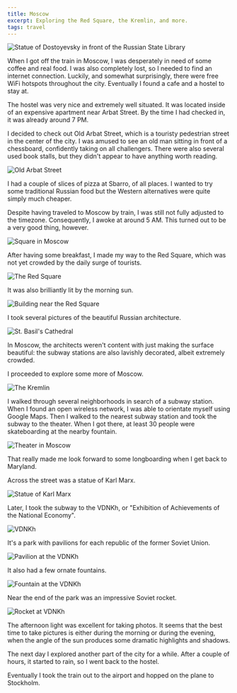 ```yaml
---
title: Moscow
excerpt: Exploring the Red Square, the Kremlin, and more.
tags: travel
---
```


![Statue of Dostoyevsky in front of the Russian State Library](https://lh6.googleusercontent.com/-oBPwVyHRabo/TgOPqsUQaZI/AAAAAAAAYmw/QxSp3u1fG8I/s1000/IMG_2913.JPG)

When I got off the train in Moscow, I was desperately in need of some
coffee and real food. I was also completely lost, so I needed to find an
internet connection. Luckily, and somewhat surprisingly, there were free
WiFi hotspots throughout the city. Eventually I found a cafe and
a hostel to stay at.

The hostel was very nice and extremely well situated. It was located
inside of an expensive apartment near Arbat Street. By the time I
had checked in, it was already around 7 PM.

I decided to check out Old Arbat Street, which is a touristy pedestrian
street in the center of the city. I was amused to see an old man sitting
in front of a chessboard, confidently taking on all challengers. There
were also several used book stalls, but they didn't appear to have
anything worth reading. 

![Old Arbat Street](https://lh3.googleusercontent.com/-qRrzcAFoSm8/TgOPgx4cVjI/AAAAAAAAYmM/Md6yTUZU19Q/s1000/IMG_2910.JPG)

I had a couple of slices of pizza at Sbarro, of
all places. I wanted to try some traditional Russian food but the
Western alternatives were quite simply much cheaper.

Despite having traveled to Moscow by train, I was still not fully
adjusted to the timezone. Consequently, I awoke at around 5 AM. This
turned out to be a very good thing, however. 

![Square in Moscow](https://lh4.googleusercontent.com/-8rhZZQvCvXk/TgOPuy3t--I/AAAAAAAAYm4/m69ZNSLTPC8/s1000/IMG_2914.JPG)

After having some
breakfast, I made my way to the Red Square, which was not yet crowded by
the daily surge of tourists. 

![The Red Square](https://lh4.googleusercontent.com/-woZillo57AQ/TgOQVjoCfeI/AAAAAAAAYo8/EzPSS6Rlxos/s1000/IMG_2925.JPG)

It was also brilliantly lit by the morning
sun. 

![Building near the Red Square](https://lh6.googleusercontent.com/-rGfOirjg1Ws/TgOQPUS9KxI/AAAAAAAAYok/cbMh16VB_Tk/s1000/IMG_2923.JPG)

I took several pictures of the beautiful Russian architecture.

![St. Basil's Cathedral](https://lh3.googleusercontent.com/-UK3WA5dl9v0/TgOQ1NwjS3I/AAAAAAAAYqs/rR1IwC7rn4c/s1000/IMG_2935.JPG)

In Moscow, the architects weren't content with just making the surface
beautiful: the
subway stations are also lavishly decorated, albeit extremely crowded.

I proceeded to explore some more of Moscow. 

![The Kremlin](https://lh5.googleusercontent.com/-6SG42snEz_o/TgOR5YCM1_I/AAAAAAAAYu4/AWTmyYeGAgs/s1000/IMG_2958.JPG)

I walked through several
neighborhoods in search of a subway station.
When I
found an open wireless network, I was able to orientate myself using Google Maps.
Then I walked to the nearest subway station and took the subway to the
theater. When I got there, at least 30 people were skateboarding at the
nearby fountain. 

![Theater in Moscow](https://lh4.googleusercontent.com/-lbRFwhsgLlo/TgOSHT5nAdI/AAAAAAAAYvk/IY_Ak4HLJOo/s1000/IMG_2962.JPG)

That really made me look forward to some longboarding
when I get back to Maryland. 

Across the street was a statue of Karl
Marx.

![Statue of Karl Marx](https://lh4.googleusercontent.com/-tZwTHfeyXaQ/TgOSYC2w00I/AAAAAAAAYwk/rMxab-bEbRs/s1000/IMG_2967.JPG)

Later, I took the subway to the VDNKh, or "Exhibition of Achievements of
the National Economy".

![VDNKh](https://lh3.googleusercontent.com/-0zRKqAIiA_s/TgOTOqfNN3I/AAAAAAAAYzs/uRxCzAbnTMk/s1000/IMG_2984.JPG)

It's a park with pavilions for each
republic of the former Soviet Union. 

![Pavilion at the VDNKh](https://lh4.googleusercontent.com/-68W-13o5_m4/TgOTw6bhIjI/AAAAAAAAY14/HffWgI5K1mA/s1000/IMG_2996.JPG)

It also had a few ornate
fountains. 

![Fountain at the VDNKh](https://lh5.googleusercontent.com/-EkvcZt4D56o/TgOTn3imBaI/AAAAAAAAY1U/klQhDWMJRT4/s1000/IMG_2993.JPG)

Near the end of the park was an impressive Soviet rocket. 

![Rocket at VDNKh](https://lh6.googleusercontent.com/-Thgk0m73pgI/TgOUOVpd-aI/AAAAAAAAY4I/AzFx3LUj6os/s817/IMG_3007.JPG)

The afternoon light was excellent for taking photos. It seems that the
best time to take pictures is either during the morning or during the
evening, when the angle of the sun produces some dramatic
highlights and shadows.

The next day I explored another part of the city for a while. After a
couple of hours, it started
to rain, so I went back to the hostel. 

Eventually I took the train out to the airport and hopped on the plane
to Stockholm.
